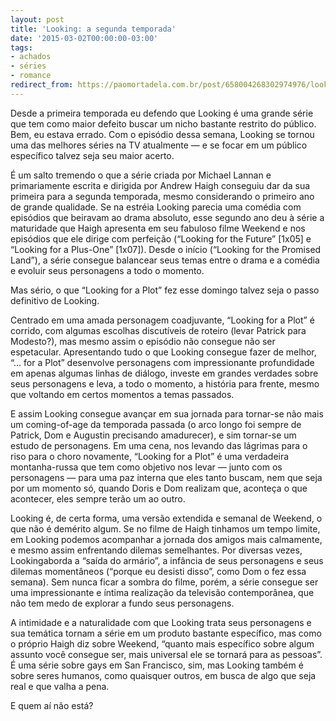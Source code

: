 ```yaml
---
layout: post
title: 'Looking: a segunda temporada'
date: '2015-03-02T00:00:00-03:00'
tags:
- achados
- séries
- romance
redirect_from: https://paomortadela.com.br/post/658004268302974976/looking-a-segunda-temporada
---
```

Desde a primeira temporada eu defendo que Looking é uma grande série que tem como maior defeito buscar um nicho bastante restrito do público. Bem, eu estava errado. Com o episódio dessa semana, Looking se tornou uma das melhores séries na TV atualmente — e se focar em um público específico talvez seja seu maior acerto.

É um salto tremendo o que a série criada por Michael Lannan e primariamente escrita e dirigida por Andrew Haigh conseguiu dar da sua primeira para a segunda temporada, mesmo considerando o primeiro ano de grande qualidade. Se na estréia Looking parecia uma comédia com episódios que beiravam ao drama absoluto, esse segundo ano deu à série a maturidade que Haigh apresenta em seu fabuloso filme Weekend e nos episódios que ele dirige com perfeição (“Looking for the Future” [1x05] e “Looking for a Plus-One” [1x07]). Desde o início (“Looking for the Promised Land”), a série consegue balancear seus temas entre o drama e a comédia e evoluir seus personagens a todo o momento.

Mas sério, o que “Looking for a Plot” fez esse domingo talvez seja o passo definitivo de Looking.

Centrado em uma amada personagem coadjuvante, “Looking for a Plot” é corrido, com algumas escolhas discutíveis de roteiro (levar Patrick para Modesto?), mas mesmo assim o episódio não consegue não ser espetacular. Apresentando tudo o que Looking consegue fazer de melhor, “… for a Plot” desenvolve personagens com impressionante profundidade em apenas algumas linhas de diálogo, investe em grandes verdades sobre seus personagens e leva, a todo o momento, a história para frente, mesmo que voltando em certos momentos a temas passados.

E assim Looking consegue avançar em sua jornada para tornar-se não mais um coming-of-age da temporada passada (o arco longo foi sempre de Patrick, Dom e Augustin precisando amadurecer), e sim tornar-se um estudo de personagens. Em uma cena, nos levando das lágrimas para o riso para o choro novamente, “Looking for a Plot” é uma verdadeira montanha-russa que tem como objetivo nos levar — junto com os personagens — para uma paz interna que eles tanto buscam, nem que seja por um momento só, quando Doris e Dom realizam que, aconteça o que acontecer, eles sempre terão um ao outro.

Looking é, de certa forma, uma versão extendida e semanal de Weekend, o que não é demérito algum. Se no filme de Haigh tinhamos um tempo limite, em Looking podemos acompanhar a jornada dos amigos mais calmamente, e mesmo assim enfrentando dilemas semelhantes. Por diversas vezes, Lookingaborda a “saída do armário”, a infância de seus personagens e seus dilemas momentâneos (“porque eu desisti disso”, como Dom o fez essa semana). Sem nunca ficar a sombra do filme, porém, a série consegue ser uma impressionante e íntima realização da televisão contemporânea, que não tem medo de explorar a fundo seus personagens.

A intimidade e a naturalidade com que Looking trata seus personagens e sua temática tornam a série em um produto bastante específico, mas como o próprio Haigh diz sobre Weekend, “quanto mais específico sobre algum assunto você consegue ser, mais universal ele se tornará para as pessoas”. É uma série sobre gays em San Francisco, sim, mas Looking também é sobre seres humanos, como quaisquer outros, em busca de algo que seja real e que valha a pena.

E quem aí não está?

